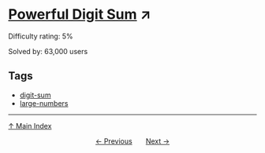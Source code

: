 # [Powerful Digit Sum](https://projecteuler.net/problem=56) ↗️

Difficulty rating: 5%

Solved by: 63,000 users
## Tags

- [digit-sum](../tags/digit-sum.md)
- [large-numbers](../tags/large-numbers.md)



---

[↑ Main Index](../README.md)


<div align=center><a href='55.md'>← Previous</a> &nbsp;&nbsp; &nbsp;&nbsp;  <a href='57.md'>Next →</a></div>
